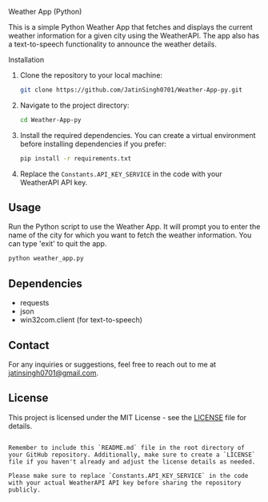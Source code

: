 Weather App (Python)

This is a simple Python Weather App that fetches and displays the current weather information for a given city using the WeatherAPI. The app also has a text-to-speech functionality to announce the weather details.

Installation

1. Clone the repository to your local machine:

   ```sh
   git clone https://github.com/JatinSingh0701/Weather-App-py.git
   ```

2. Navigate to the project directory:

   ```sh
   cd Weather-App-py
   ```

3. Install the required dependencies. You can create a virtual environment before installing dependencies if you prefer:

   ```sh
   pip install -r requirements.txt
   ```

4. Replace the `Constants.API_KEY_SERVICE` in the code with your WeatherAPI API key.

## Usage

Run the Python script to use the Weather App. It will prompt you to enter the name of the city for which you want to fetch the weather information. You can type 'exit' to quit the app.

```sh
python weather_app.py
```

## Dependencies

- requests
- json
- win32com.client (for text-to-speech)

## Contact

For any inquiries or suggestions, feel free to reach out to me at jatinsingh0701@gmail.com.

## License

This project is licensed under the MIT License - see the [LICENSE](LICENSE) file for details.
```

Remember to include this `README.md` file in the root directory of your GitHub repository. Additionally, make sure to create a `LICENSE` file if you haven't already and adjust the license details as needed.

Please make sure to replace `Constants.API_KEY_SERVICE` in the code with your actual WeatherAPI API key before sharing the repository publicly.
